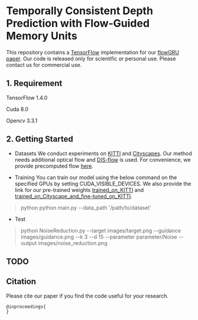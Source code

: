 # Temporally Consistent Depth Prediction with Flow-Guided Memory Units
This repository contains a [TensorFlow](https://www.tensorflow.org/) implementation for our [flowGRU paper](). Our code is released only for scientific or personal use. Please contact us for commercial use.

## 1. Requirement

TensorFlow 1.4.0

Cuda 8.0

Opencv 3.3.1

## 2. Getting Started

- Datasets
We conduct experiments on [KITTI](http://www.cvlibs.net/datasets/kitti/) and [Cityscapes](https://www.cityscapes-dataset.com/). Our method needs additional optical flow and [DIS-flow](https://github.com/tikroeger/OF_DIS) is used. For convenience, we provide precomputed flow [here](https://drive.google.com/open?id=1IiK7XwRdWQYJ5-IKik2L-7VQ0FEOYu9J).

- Training
You can train our model using the below command on the specified GPUs by setting CUDA_VISIBLE_DEVICES. We also provide the link for our pre-trained weights [trained_on_KITTI](https://drive.google.com/file/d/1IYHORs4LI8o3h1XGGsLCBuf7X-Tr_52g/view?usp=sharing) and [trained_on_Cityscape_and_fine-tuned_on_KITTI](https://drive.google.com/open?id=1A2JcwoVg8D1tJTPmwz1Zb1vKrdVfI6hF).
> python python main.py --data_path '/path/to/dataset'

- Test
> python NoiseReduction.py --target images/target.png --guidance images/guidance.png --k 3 --d 15 --parameter parameter/Noise --output images/noise_reduction.png


## TODO

## Citation
Please cite our paper if you find the code useful for your research.
```
@inproceedings{
}
```

